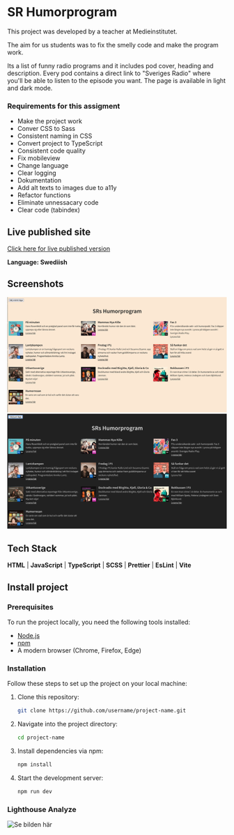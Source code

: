 # SR Humorprogram

This project was developed by a teacher at Medieinstitutet. 

The aim for us students was to fix the smelly code and make the program work.

Its a list of funny radio programs and it includes pod cover, heading and description.
Every pod contains a direct link to "Sveriges Radio" where you'll be able to listen to the episode you want. 
The page is available in light and dark mode.

### Requirements for this assigment

- Make the project work
- Conver CSS to Sass
- Consistent naming in CSS
- Convert project to TypeScript
- Consistent code quality
- Fix mobileview
- Change language
- Clear logging
- Dokumentation
- Add alt texts to images due to a11y
- Refactor functions
- Eliminate unnessacary code
- Clear code (tabindex)

## Live published site

[Click here for live published version](link)

**Language: Swediish**

## Screenshots

![App Screenshot](src/assets/humorprogram_light.png)
![App Screenshot](src/assets/humorprogram_dark.png)

## Tech Stack

**HTML** | **JavaScript** | **TypeScript** | **SCSS** | **Prettier** | **EsLint** | **Vite**

## Install project

### Prerequisites
To run the project locally, you need the following tools installed:

- [Node.js](https://nodejs.org/)
- [npm](https://www.npmjs.com/)
- A modern browser (Chrome, Firefox, Edge)

### Installation

Follow these steps to set up the project on your local machine:

1. Clone this repository:

   ```bash
   git clone https://github.com/username/project-name.git

2. Navigate into the project directory:

    ```bash
   cd project-name

3. Install dependencies via npm:

    ```bash
   npm install

4. Start the development server:

    ```bash
   npm run dev


### Lighthouse Analyze

![Se bilden här](src/assets/doc_lighthouse_analyze.png)
